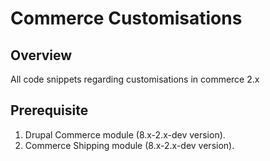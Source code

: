 # Commerce Customisations

## Overview

All code snippets regarding customisations in commerce 2.x

## Prerequisite
1. Drupal Commerce module (8.x-2.x-dev version).
2. Commerce Shipping module (8.x-2.x-dev version).

